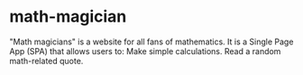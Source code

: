 # math-magician
"Math magicians" is a website for all fans of mathematics. It is a Single Page App (SPA) that allows users to:  Make simple calculations. Read a random math-related quote.

